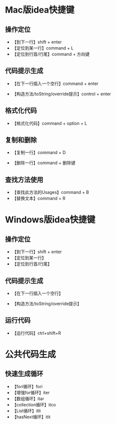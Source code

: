 
# Mac版idea快捷键

## 操作定位
 * 【到下一行】shift + enter
 * 【定位到某一行】command + L
 * 【定位到行首/行尾】command + 方向键


## 代码提示生成

 * 【在下一行插入一个空行】command + enter

 * 【构造方法/toString/override提示】control + enter
 

## 格式化代码
 * 【格式化代码】command + option + L


## 复制和删除

 * 【复制一行】command + D

 * 【删除一行】command + 删除键


## 查找方法使用

 * 【查找此方法的Usages】command + B
 * 【替换文本】command + R

# Windows版idea快捷键

## 操作定位
 * 【到下一行】shift + enter
 * 【定位到某一行】
 * 【定位到行首/行尾】

## 代码提示生成

 * 【在下一行插入一个空行】

 * 【构造方法/toString/override提示】
 
## 运行代码
 * 【运行代码】ctrl+shift+R
 
# 公共代码生成

## 快速生成循环
 * 【fori循环】fori
 * 【增强for循环】iter
 * 【数组循环】itar
 * 【collection循环】itco
 * 【List循环】itli
 * 【hasNext循环】itit



